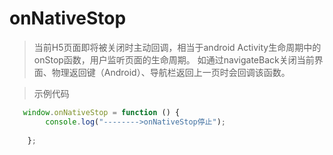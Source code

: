 # onNativeStop
>当前H5页面即将被关闭时主动回调，相当于android Activity生命周期中的onStop函数，用户监听页面的生命周期。
如通过navigateBack关闭当前界面、物理返回键（Android）、导航栏返回上一页时会回调该函数。


> 示例代码
```js
   window.onNativeStop = function () {
        console.log("-------->onNativeStop停止");
       
    };
```
